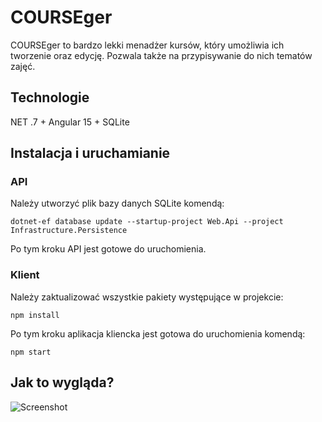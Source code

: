 # COURSEger

COURSEger to bardzo lekki menadżer kursów, który umożliwia ich tworzenie oraz edycję. Pozwala także na przypisywanie do nich tematów zajęć.

## Technologie
NET .7 + Angular 15 + SQLite

## Instalacja i uruchamianie

### API
Należy utworzyć plik bazy danych SQLite komendą:
```
dotnet-ef database update --startup-project Web.Api --project Infrastructure.Persistence
```
Po tym kroku API jest gotowe do uruchomienia.
### Klient
Należy zaktualizować wszystkie pakiety występujące w projekcie:
```
npm install
```
Po tym kroku aplikacja kliencka jest gotowa do uruchomienia komendą:
```
npm start
```

## Jak to wygląda?
![Screenshot](https://i.imgur.com/gXJ4OpA.png)
